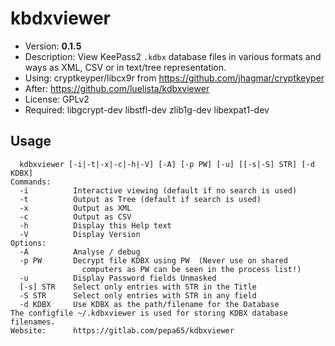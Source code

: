 # kbdxviewer
* Version: **0.1.5**
* Description: View KeePass2 `.kdbx` database files in various formats and ways
  as XML, CSV or in text/tree representation.
* Using: cryptkeyper/libcx9r from https://github.com/jhagmar/cryptkeyper
* After: https://github.com/luelista/kdbxviewer
* License: GPLv2
* Required: libgcrypt-dev libstfl-dev zlib1g-dev libexpat1-dev

## Usage
```
  kdbxviewer [-i|-t|-x|-c|-h|-V] [-A] [-p PW] [-u] [[-s|-S] STR] [-d KDBX]
Commands:
  -i          Interactive viewing (default if no search is used)
  -t          Output as Tree (default if search is used)
  -x          Output as XML
  -c          Output as CSV
  -h          Display this Help text
  -V          Display Version
Options:
  -A          Analyse / debug
  -p PW       Decrypt file KDBX using PW  (Never use on shared
                computers as PW can be seen in the process list!)
  -u          Display Password fields Unmasked
  [-s] STR    Select only entries with STR in the Title
  -S STR      Select only entries with STR in any field
  -d KDBX     Use KDBX as the path/filename for the Database
The configfile ~/.kdbxviewer is used for storing KDBX database filenames.
Website:      https://gitlab.com/pepa65/kdbxviewer
```
